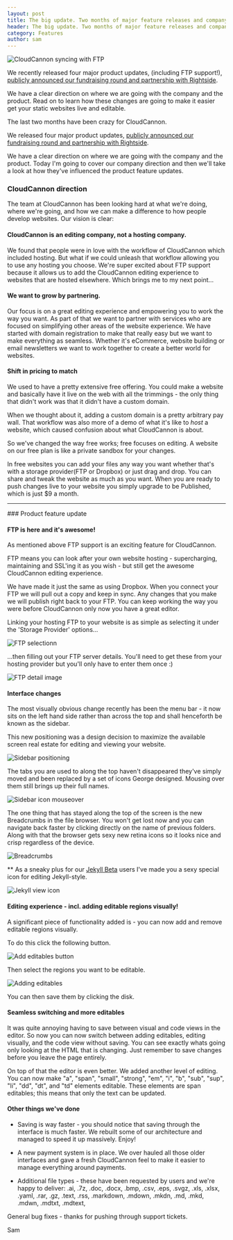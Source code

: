 ```yaml
---
layout: post
title: The big update. Two months of major feature releases and company direction to cover!
header: The big update. Two months of major feature releases and company direction to cover!
category: Features
author: sam
---
```


<!-- summary photo and summary here -->

![CloudCannon syncing with FTP](/img/blog/cloudcannon-direction-FTP-visual-editables/ftp-header.png "FTP Syncing with CloudCannon. It's a game changer")

We recently released four major product updates, (including FTP support!), [publicly announced our fundraising round and partnership with Rightside](http://techcrunch.com/2014/10/20/cloudcannon-raises-500k-to-make-designing-static-websites-simpler/).

We have a clear direction on where we are going with the company and the product. Read on to learn how these changes are going to make it easier get your static websites live and editable.

<!-- excerpt stop -->

The last two months have been crazy for CloudCannon.

We released four major product updates, [publicly announced our fundraising round and partnership with Rightside](http://techcrunch.com/2014/10/20/cloudcannon-raises-500k-to-make-designing-static-websites-simpler/).

We have a clear direction on where we are going with the company and the product. Today I'm going to cover our company direction and then we'll take a look at how they've influenced the product feature updates.

### CloudCannon direction

The team at CloudCannon has been looking hard at what we're doing, where we're going, and how we can make a difference to how people develop websites. Our vision is clear:

#### CloudCannon is an editing company, not a hosting company.

We found that people were in love with the workflow of CloudCannon which included hosting. But what if we could unleash that workflow allowing you to use any hosting you choose. We're super excited about FTP support because it allows us to add the CloudCannon editing experience to websites that are hosted elsewhere. Which brings me to my next point...

#### We want to grow by partnering.

Our focus is on a great editing experience and empowering you to work the way you want. As part of that we want to partner with services who are focused on simplifying other areas of the website experience. We have started with domain registration to make that really easy but we want to make everything as seamless. Whether it's eCommerce, website building or email newsletters we want to work together to create a better world for websites.

#### Shift in pricing to match
We used to have a pretty extensive free offering. You could make a website and basically have it live on the web with all the trimmings - the only thing that didn't work was that it didn't have a custom domain.

When we thought about it, adding a custom domain is a pretty arbitrary pay wall. That workflow was also more of a demo of what it's like to *host* a website, which caused confusion about what CloudCannon is about.

So we've changed the way free works; free focuses on editing. A website on our free plan is like a private sandbox for your changes.

In free websites you can add your files any way you want whether that's with a storage provider(FTP or Dropbox) or just drag and drop. You can share and tweak the website as much as you want. When you are ready to push changes live to your website you simply upgrade to be Published, which is just $9 a month.

<hr>
### Product feature update

#### FTP is here and it's awesome!

As mentioned above FTP support is an exciting feature for CloudCannon.

FTP means you can look after your own website hosting - supercharging, maintaining and SSL'ing it as you wish - but still get the awesome CloudCannon editing experience.

We have made it just the same as using Dropbox. When you connect your FTP we will pull out a copy and keep in sync. Any changes that you make we will publish right back to your FTP. You can keep working the way you were before CloudCannon only now you have a great editor.

<!--
	Every time you wish to make an edit, we'll suck your website out of your host via FTP, present it to you in the CloudCannon interface to make changes, and then save it all back to your host via FTP again.
-->

Linking your hosting FTP to your website is as simple as selecting it under the 'Storage Provider' options...

![FTP selectionn](/img/blog/cloudcannon-direction-FTP-visual-editables/FTP-Highlighted.png)

...then filling out your FTP server details. You'll need to get these from your hosting provider but you'll only have to enter them once :)

![FTP detail image](/img/blog/cloudcannon-direction-FTP-visual-editables/FTP-details.png)

#### Interface changes

The most visually obvious change recently has been the menu bar - it now sits on the left hand side rather than across the top and shall henceforth be known as the sidebar.

This new positioning was a design decision to maximize the available screen real estate for editing and viewing your website.

![Sidebar positioning](/img/blog/cloudcannon-direction-FTP-visual-editables/sidebar.png "Menu bar has moved from top to leftside ")

The tabs you are used to along the top haven't disappeared they've simply moved and been replaced by a set of icons George designed. Mousing over them still brings up their full names.

![Sidebar icon mouseover](/img/blog/cloudcannon-direction-FTP-visual-editables/mouseover-for-menu-detail.png)

The one thing that has stayed along the top of the screen is the new Breadcrumbs in the file browser. You won't get lost now and you can navigate back faster by clicking directly on the name of previous folders. Along with that the browser gets sexy new retina icons so it looks nice and crisp regardless of the device.

![Breadcrumbs](/img/blog/cloudcannon-direction-FTP-visual-editables/breadcrumbs.png)

** As a sneaky plus for our [Jekyll Beta](/jekyll) users I've made you a sexy special icon for editing Jekyll-style.

![Jekyll view icon](/img/blog/cloudcannon-direction-FTP-visual-editables/jekyll-icon.png)

#### Editing experience - incl. adding editable regions visually!

A significant piece of functionality added is - you can now add and remove editable regions visually.

To do this click the following button.

![Add editables button](/img/blog/cloudcannon-direction-FTP-visual-editables/add-editables-button.png)

Then select the regions you want to be editable.

![Adding editables](/img/blog/cloudcannon-direction-FTP-visual-editables/adding-editables.png)

You can then save them by clicking the disk.

#### Seamless switching and more editables

It was quite annoying having to save between visual and code views in the editor. So now you can now switch between adding editables, editing visually, and the code view without saving. You can see exactly whats going only looking at the HTML that is changing. Just remember to save changes before you leave the page entirely.

On top of that the editor is even better. We added another level of editing. You can now make "a", "span", "small", "strong", "em", "i", "b", "sub", "sup", "li", "dd", "dt", and "td" elements editable. These elements are span editables; this means that only the text can be updated.

#### Other things we've done

* Saving is way faster - you should notice that saving through the interface is much faster. We rebuilt some of our architecture and managed to speed it up massively. Enjoy!

* A new payment system is in place. We over hauled all those older interfaces and gave a fresh CloudCannon feel to make it easier to manage everything around payments.

* Additional file types - these have been requested by users and we're happy to deliver:
	.ai, .7z, .doc, .docx, .bmp, .csv, .eps, .svgz, .xls, .xlsx, .yaml, .rar, .gz, .text, .rss,
	.markdown, .mdown, .mkdn, .md, .mkd, .mdwn, .mdtxt, .mdtext,

General bug fixes - thanks for pushing through support tickets.

Sam
